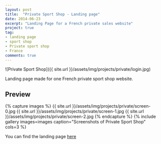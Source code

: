 ```yaml
---
layout: post
title:  "Private Sport Shop - Landing page"
date: 2014-06-23
excerpt: "Landing Page for a French private sales website"
project: true
tag:
- landing page 
- sport shop
- Private sport shop
- France
comments: true
---
```


![Private Sport Shop]({{ site.url }}/assets/img/projects/private/login.jpg)     
     
 Landing page made for one French private sport shop website.

## Preview

{% capture images %}
	{{ site.url }}/assets/img/projects/private/screen-0.jpg
	{{ site.url }}/assets/img/projects/private/screen-1.jpg
	{{ site.url }}/assets/img/projects/private/screen-2.jpg
{% endcapture %}
{% include gallery images=images caption="Screenshots of Private Sport Shop" cols=3 %}
       
You can find the landing page [here](http://offer-privatesportshop.com/)
